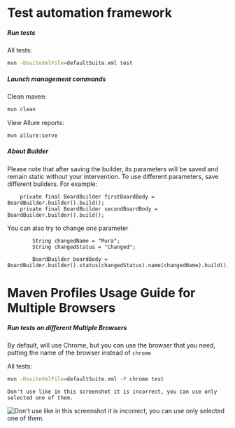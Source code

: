 # Test automation framework



##### Run tests
All tests:
```bash
mvn -DsuiteXmlFile=defaultSuite.xml test
```

##### Launch management commands
Clean maven:
```bash
mvn clean
```
View Allure reports:
```bash
mvn allure:serve
```

##### About Builder

Please note that after saving the builder, its parameters will be saved and remain static without your intervention. To use different parameters, save different builders. For example:
```
    private final BoardBuilder firstBoardBody = BoardBuilder.builder().build();
    private final BoardBuilder secondBoardBody = BoardBuilder.builder().build();
```

You can also try to change one parameter
```
        String changedName = "Mura";
        String changedStatus = "Changed";

        BoardBuilder boardBody = BoardBuilder.builder().status(changedStatus).name(changedName).build();
```
# Maven Profiles Usage Guide for Multiple Browsers

##### Run tests on different Multiple Browsers

By default, will use Chrome, but you can use the browser that you need, putting the name of the browser instead of ```chrome``` 

All tests:
```bash
mvn -DsuiteXmlFile=defaultSuite.xml -P chrome test
```
```Don't use like in this screenshot it is incorrect, you can use only selected one of them.```

![Don't use like in this screenshot it is incorrect, you can use only selected one of them.](src/main/resources/mavenProfile.png)
